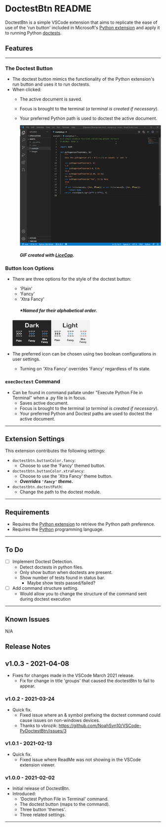 # DoctestBtn README

DoctestBtn is a simple VSCode extension that aims to replicate the ease of use of the 'run button' included in Microsoft's [Python extension](https://marketplace.visualstudio.com/items?itemName=ms-python.python) and apply it to running Python [doctests](https://docs.python.org/3/library/doctest.html).

## Features
- - -
### The Doctest Button

* The doctest button mimics the functionality of the Python extension's run button and uses it to run doctests.
* When clicked:
  * The active document is saved.
  * Focus is brought to the terminal (*a terminal is created if necessary*).
  * Your preferred Python path is used to doctest the active document.

       <img src=https://raw.githubusercontent.com/NoahSyn10/VSCode-PyDoctestBtn/main/assets/example/ExampleGif.gif width="600">
      
      ##### GIF created with [LiceCap](http://www.cockos.com/licecap/).

### Button Icon Options

* There are three options for the style of the doctest button:
  * 'Plain'
  * 'Fancy'
  * 'Xtra Fancy'
    ##### *Named for their alphabetical order.
    
  <img src=https://raw.githubusercontent.com/NoahSyn10/VSCode-PyDoctestBtn/main/assets/example/BtnComparison.png width="250">

* The preferred icon can be chosen using two boolean configurations in user settings.
  * Turning on 'Xtra Fancy' overrides 'Fancy' regardless of its state.

### `execDoctest` Command

* Can be found in command pallate under "Execute Python File in Terminal" when a .py file is in focus.
  * Saves active document.
  * Focus is brought to the terminal (*a terminal is created if necessary*).
  * Your preferred Python and Doctest paths are used to doctest the active document.
  
- - -

## Extension Settings

This extension contributes the following settings:

* `doctestbtn.buttonColor.fancy`: 
  * Choose to use the 'Fancy' themed button.
* `doctestbtn.buttonColor.xtraFancy`: 
  * Choose to use the 'Xtra Fancy' theme button.
  * ***Overrides `'fancy'` theme.***
* `doctestbtn.doctestPath`: 
  * Change the path to the doctest module.
  

- - -

## Requirements

* Requires the [Python extension](https://marketplace.visualstudio.com/items?itemName=ms-python.python) to retrieve the Python path preference.
* Requires the [Python](https://www.python.org/) programming language.

- - -

## To Do

* [ ] Implement Doctest Detection.
  * Detect doctests in python files.
  * Only show button when doctests are present.
  * Show number of tests found in status bar.
    * Maybe show tests passed/failed?
* [ ] Add command structure setting.
  * Would allow you to change the structure of the command sent during doctest execution

- - -
## Known Issues

N/A

## Release Notes

## v1.0.3 - 2021-04-08

* Fixes for changes made in the VSCode March 2021 release.
  * Fix for change in title 'groups' that caused the doctestBtn to fail to appear.

### v1.0.2 - 2021-03-24

* Quick fix.
  * Fixed issue where an & symbol prefixing the doctest command could cause issues on non-windows devices.
  * Thanks to vbrozik: https://github.com/NoahSyn10/VSCode-PyDoctestBtn/issues/3

### v1.0.1 - 2021-02-13

* Quick fix.
  * Fixed issue where ReadMe was not showing in the VSCode extension viewer.

### v1.0.0 - 2021-02-02

* Initial release of DoctestBtn.
* Introduced:
  * 'Doctest Python File in Terminal' command.
  * The doctest button (maps to the command).
  * Three button 'themes'.
  * Three related settings.

---